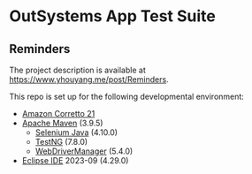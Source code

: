 # OutSystems App Test Suite
## Reminders
The project description is available at https://www.yhouyang.me/post/Reminders. 

This repo is set up for the following developmental environment: 
- [Amazon Corretto 21](https://docs.aws.amazon.com/corretto/latest/corretto-21-ug/downloads-list.html)
- [Apache Maven](https://maven.apache.org/download.cgi) (3.9.5)
  - [Selenium Java](https://mvnrepository.com/artifact/org.seleniumhq.selenium/selenium-java) (4.10.0)
  - [TestNG](https://mvnrepository.com/artifact/org.testng/testng) (7.8.0)
  - [WebDriverManager](https://mvnrepository.com/artifact/io.github.bonigarcia/webdrivermanager) (5.4.0)
- [Eclipse IDE](https://www.eclipse.org/downloads/packages/) 2023-09 (4.29.0)
